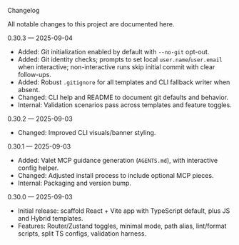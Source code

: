 Changelog

All notable changes to this project are documented here.

0.30.3 — 2025-09-04
- Added: Git initialization enabled by default with `--no-git` opt-out.
- Added: Git identity checks; prompts to set local `user.name`/`user.email` when interactive; non-interactive runs skip initial commit with clear follow-ups.
- Added: Robust `.gitignore` for all templates and CLI fallback writer when absent.
- Changed: CLI help and README to document git defaults and behavior.
- Internal: Validation scenarios pass across templates and feature toggles.

0.30.2 — 2025-09-03
- Changed: Improved CLI visuals/banner styling.

0.30.1 — 2025-09-03
- Added: Valet MCP guidance generation (`AGENTS.md`), with interactive config helper.
- Changed: Adjusted install process to include optional MCP pieces.
- Internal: Packaging and version bump.

0.30.0 — 2025-09-03
- Initial release: scaffold React + Vite app with TypeScript default, plus JS and Hybrid templates.
- Features: Router/Zustand toggles, minimal mode, path alias, lint/format scripts, split TS configs, validation harness.

